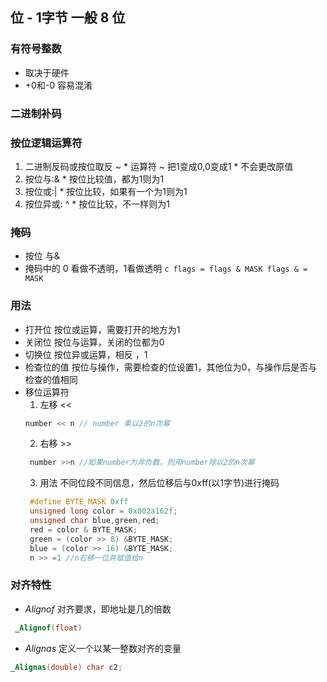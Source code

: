 ## 位  - 1字节 一般 8 位


### 有符号整数
  * 取决于硬件
  * +0和-0 容易混淆
  
### 二进制补码

### 按位逻辑运算符
  1. 二进制反码或按位取反 _~_
    * 运算符 ~ 把1变成0,0变成1
    * 不会更改原值
  2. 按位与:&
    * 按位比较值，都为1则为1
  3. 按位或:|
    * 按位比较，如果有一个为1则为1
  4. 按位异或: ^
    * 按位比较，不一样则为1
    
### 掩码
   * 按位 与&
   * 掩码中的 0 看做不透明，1看做透明
    ```c
     flags = flags & MASK
     flags & = MASK
    ```
    
### 用法
   * 打开位
     按位或运算，需要打开的地方为1
   * 关闭位
     按位与运算，关闭的位都为0
   * 切换位
     按位异或运算，相反 ，1
   * 检查位的值
     按位与操作，需要检查的位设置1，其他位为0，与操作后是否与检查的值相同
   * 移位运算符
     1. 左移 <<
      ```c
      number << n // number 乘以2的n次幂
      ```
     2. 右移 >>
     ```c
      number >>n //如果number为非负数，则用number除以2的n次幂
     ```
     3. 用法
       不同位段不同信息，然后位移后与0xff(以1字节)进行掩码
       ```c
        #define BYTE_MASK 0xff
        unsigned long color = 0x002a162f;
        unsigned char blue,green,red;
        red = color & BYTE_MASK;
        green = (color >> 8) &BYTE_MASK;
        blue = (color >> 16) &BYTE_MASK;
        n >> =1 //n右移一位并赋值给n
       ```
       
### 对齐特性
  * _Alignof_ 对齐要求，即地址是几的倍数
   ```c
    _Alignof(float)
   ```
  * _Alignas_ 定义一个以某一整数对齐的变量
   ```c
   _Alignas(double) char c2;
   ```
